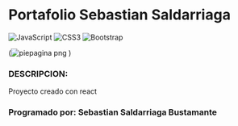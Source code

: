 # Portafolio Sebastian Saldarriaga
![JavaScript](https://img.shields.io/badge/javascript-%23323330.svg?style=for-the-badge&logo=javascript&logoColor=%23F7DF1E)
![CSS3](https://img.shields.io/badge/css3-%231572B6.svg?style=for-the-badge&logo=css3&logoColor=white)
![Bootstrap](https://img.shields.io/badge/bootstrap-%23563D7C.svg?style=for-the-badge&logo=bootstrap&logoColor=white)

(![piepagina png](https://firebasestorage.googleapis.com/v0/b/musicssb-c8514.appspot.com/o/portafolio.png?alt=media&token=69c54800-85b2-4dc5-b072-a6eb8943d26c)
)

### DESCRIPCION:
Proyecto creado con react

### Programado por: Sebastian Saldarriaga Bustamante
